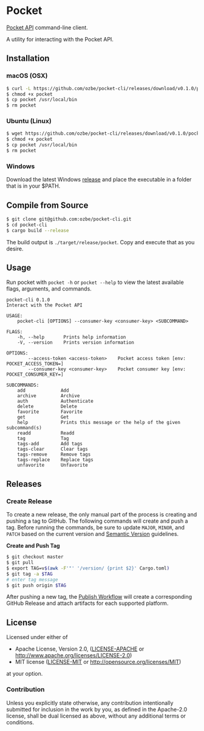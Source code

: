 # Pocket

[Pocket API](https://getpocket.com/developer/apps/) command-line client.

A utility for interacting with the Pocket API.

## Installation

### macOS (OSX)

```bash
$ curl -L https://github.com/ozbe/pocket-cli/releases/download/v0.1.0/pocket-macos -o pocket
$ chmod +x pocket
$ cp pocket /usr/local/bin
$ rm pocket
```

### Ubuntu (Linux)

```bash
$ wget https://github.com/ozbe/pocket-cli/releases/download/v0.1.0/pocket-linux -o pocket
$ chmod +x pocket
$ cp pocket /usr/local/bin
$ rm pocket
```

### Windows

Download the latest Windows
[release](https://github.com/ozbe/pocket/releases) and place the executable
in a folder that is in your $PATH.

## Compile from Source

```bash
$ git clone git@github.com:ozbe/pocket-cli.git
$ cd pocket-cli
$ cargo build --release
```
The build output is `./target/release/pocket`. Copy and execute that as you
desire.

## Usage

Run pocket with `pocket -h` or `pocket --help` to view the latest available flags, arguments, and
commands.

```text
pocket-cli 0.1.0
Interact with the Pocket API

USAGE:
    pocket-cli [OPTIONS] --consumer-key <consumer-key> <SUBCOMMAND>

FLAGS:
    -h, --help       Prints help information
    -V, --version    Prints version information

OPTIONS:
        --access-token <access-token>    Pocket access token [env: POCKET_ACCESS_TOKEN=]
        --consumer-key <consumer-key>    Pocket consumer key [env: POCKET_CONSUMER_KEY=]

SUBCOMMANDS:
    add             Add
    archive         Archive
    auth            Authenticate
    delete          Delete
    favorite        Favorite
    get             Get
    help            Prints this message or the help of the given subcommand(s)
    readd           Readd
    tag             Tag
    tags-add        Add tags
    tags-clear      Clear tags
    tags-remove     Remove tags
    tags-replace    Replace tags
    unfavorite      Unfavorite
```

## Releases

### Create Release

To create a new release, the only manual part of the process is creating
and pushing a tag to GitHub. The following commands will create and push
a tag. Before running the commands, be sure to update `MAJOR`, `MINOR`,
and `PATCH` based on the current version and
[Semantic Version](https://semver.org/) guidelines.

**Create and Push Tag**
```bash
$ git checkout master
$ git pull
$ export TAG=v$(awk -F'"' '/version/ {print $2}' Cargo.toml)
$ git tag -a $TAG
# enter tag message
$ git push origin $TAG
```

After pushing a new tag, the
[Publish Workflow](.github/workflows/publish.yml) will create a
corresponding GitHub Release and attach artifacts for each supported
platform.

## License

Licensed under either of

 * Apache License, Version 2.0, ([LICENSE-APACHE](LICENSE-APACHE) or http://www.apache.org/licenses/LICENSE-2.0)
 * MIT license ([LICENSE-MIT](LICENSE-MIT) or http://opensource.org/licenses/MIT)

at your option.

### Contribution

Unless you explicitly state otherwise, any contribution intentionally
submitted for inclusion in the work by you, as defined in the Apache-2.0
license, shall be dual licensed as above, without any additional terms or
conditions.